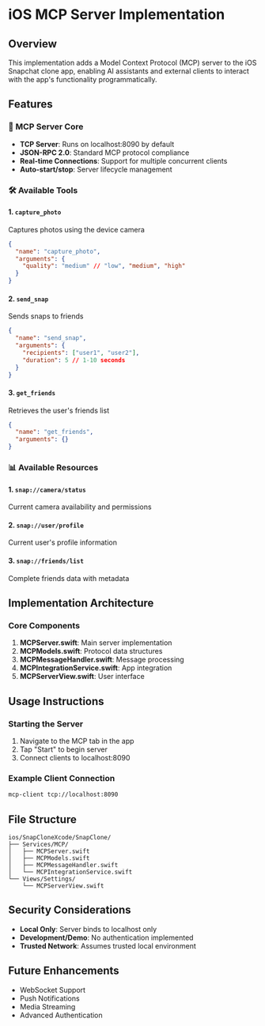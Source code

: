# iOS MCP Server Implementation

## Overview

This implementation adds a Model Context Protocol (MCP) server to the iOS Snapchat clone app, enabling AI assistants and external clients to interact with the app's functionality programmatically.

## Features

### 🚀 MCP Server Core
- **TCP Server**: Runs on localhost:8090 by default
- **JSON-RPC 2.0**: Standard MCP protocol compliance
- **Real-time Connections**: Support for multiple concurrent clients
- **Auto-start/stop**: Server lifecycle management

### 🛠️ Available Tools

#### 1. `capture_photo`
Captures photos using the device camera
```json
{
  "name": "capture_photo",
  "arguments": {
    "quality": "medium" // "low", "medium", "high"
  }
}
```

#### 2. `send_snap`
Sends snaps to friends
```json
{
  "name": "send_snap",
  "arguments": {
    "recipients": ["user1", "user2"],
    "duration": 5 // 1-10 seconds
  }
}
```

#### 3. `get_friends`
Retrieves the user's friends list
```json
{
  "name": "get_friends",
  "arguments": {}
}
```

### 📊 Available Resources

#### 1. `snap://camera/status`
Current camera availability and permissions

#### 2. `snap://user/profile`
Current user's profile information

#### 3. `snap://friends/list`
Complete friends data with metadata

## Implementation Architecture

### Core Components

1. **MCPServer.swift**: Main server implementation
2. **MCPModels.swift**: Protocol data structures
3. **MCPMessageHandler.swift**: Message processing
4. **MCPIntegrationService.swift**: App integration
5. **MCPServerView.swift**: User interface

## Usage Instructions

### Starting the Server
1. Navigate to the MCP tab in the app
2. Tap "Start" to begin server
3. Connect clients to localhost:8090

### Example Client Connection
```bash
mcp-client tcp://localhost:8090
```

## File Structure

```
ios/SnapCloneXcode/SnapClone/
├── Services/MCP/
│   ├── MCPServer.swift
│   ├── MCPModels.swift
│   ├── MCPMessageHandler.swift
│   └── MCPIntegrationService.swift
└── Views/Settings/
    └── MCPServerView.swift
```

## Security Considerations

- **Local Only**: Server binds to localhost only
- **Development/Demo**: No authentication implemented
- **Trusted Network**: Assumes trusted local environment

## Future Enhancements

- WebSocket Support
- Push Notifications  
- Media Streaming
- Advanced Authentication